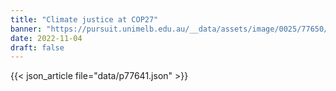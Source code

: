 ```yaml
---
title: "Climate justice at COP27"
banner: "https://pursuit.unimelb.edu.au/__data/assets/image/0025/77650/Climate-justice-at-COP27_1c401c84-a51a-4e22-8f11-c16a3c954612.jpg"
date: 2022-11-04
draft: false
---
```


{{< json_article file="data/p77641.json" >}}